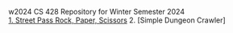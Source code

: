 w2024
CS 428 Repository for Winter Semester 2024  
[1. Street Pass Rock, Paper, Scissors](https://github.com/cs428TAs/f2024/blob/main/Street%20Pass%20Rock%2C%20Paper%2C%20Scissors)
2. [Simple Dungeon Crawler]
